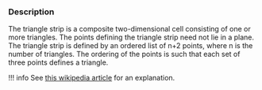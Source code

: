 ### Description
 The triangle strip is a composite two-dimensional cell consisting of one or more triangles. The points defining the triangle strip need not lie in a plane. The triangle strip is defined by an ordered list of n+2 points, where n is the number of triangles. The ordering of the points is such that each set of three points defines a triangle.

!!! info
    See [this wikipedia article](http://en.wikipedia.org/wiki/Triangle_strip) for an explanation.
